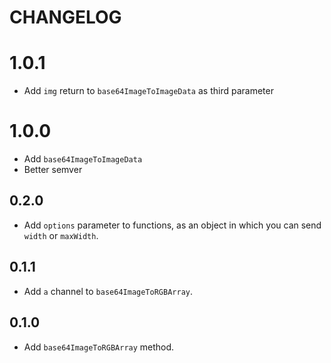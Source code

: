 # CHANGELOG

# 1.0.1
- Add `img` return to `base64ImageToImageData` as third parameter

# 1.0.0
- Add `base64ImageToImageData`
- Better semver

## 0.2.0
- Add `options` parameter to functions, as an object in which you can send `width` or `maxWidth`.

## 0.1.1
- Add `a` channel to `base64ImageToRGBArray`.

## 0.1.0
- Add `base64ImageToRGBArray` method.
